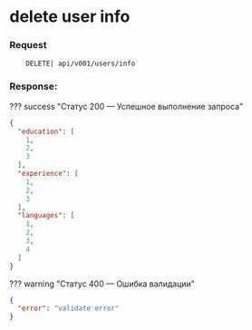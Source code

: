 # delete user info

### Request

```http
    DELETE| api/v001/users/info
```

### Response:

??? success "Статус 200 — Успешное выполнение запроса"

```json
{
  "education": [
    1,
    2,
    3
  ],
  "experience": [
    1,
    2,
    3
  ],
  "languages": [
    1,
    2,
    3,
    4
  ]
}
```



??? warning "Статус 400 — Ошибка валидации"

```json
{
  "error": "validate error"
}
```
